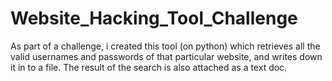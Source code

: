 # Website_Hacking_Tool_Challenge

As part of a challenge, i created this tool (on python) which retrieves all the valid usernames and passwords of that particular website, and writes down it in to a file.
The result of the search is also attached as a text doc.
